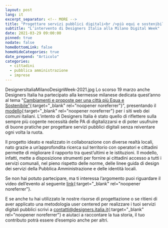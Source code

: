 ```yaml
---
layout: post
lang: it
excerpt_separator: <!-- MORE -->
title: "Progettare servizi pubblici digitali<br />più equi e sostenibili"
subtitle: "L’intervento di Designers Italia alla Milano Digital Week"
date: 2021-03-29 09:00:00
pinned: true
nodate: false
homeBottomLink: false
homeHideCategories: true
date_prepend: "Articolo"
categories:
  - cittadini
  - pubblica amministrazione
  - imprese
---
```


<!-- MORE -->
DesignersItaliaMilanoDesignWeek-2021.jpg
Lo scorso 19 marzo anche Designers Italia ha partecipato alla kermesse milanese dedicata quest’anno al tema "[Cambiamenti e proposte per una città più Equa e Sostenibile”](https://www.milanodigitalweek.com/){:target="_blank" rel="noopener noreferrer"}", presentando il [modello](https://designers.italia.it/kit/comuni/){:target="_blank" rel="noopener noreferrer"} per i siti web dei comuni italiani. L’intento di Designers Italia è stato quello di riflettere sulla sempre più cogente necessità delle PA di digitalizzarsi e di poter usufruire di buone pratiche per progettare servizi pubblici digitali senza reiventare ogni volta la ruota.  

Il progetto ideato e realizzato in collaborazione con diverse realtà locali, nato grazie a un’approfondita ricerca sul territorio con operatori e cittadini permette di migliorare il rapporto tra quest’ultimi e le istituzioni. Il modello, infatti, mette a disposizione strumenti per fornire ai cittadini accesso a tutti i servizi comunali, nel pieno rispetto delle norme, delle linee guida di design dei servizi della Pubblica Amministrazione e delle identità locali.  

Se non hai potuto partecipare, ma ti interessa l’argomento puoi riguardare il video dell’evento al seguente [link](https://www.youtube.com/watch?v=DlLTpVBCX8k){:target="_blank" rel="noopener noreferrer"}.  

E se anche tu hai utilizzato le nostre risorse di progettazione o se ritieni di aver applicato una metodologia user centered per realizzare i tuoi servizi digitali pubblici scrivi a [contatti@designers.italia.it](mailto:contatti@designers.italia.it){:target="_blank" rel="noopener noreferrer"} e aiutaci a raccontare la tua storia, il tuo contributo potrà essere d’esempio anche per altri.  
